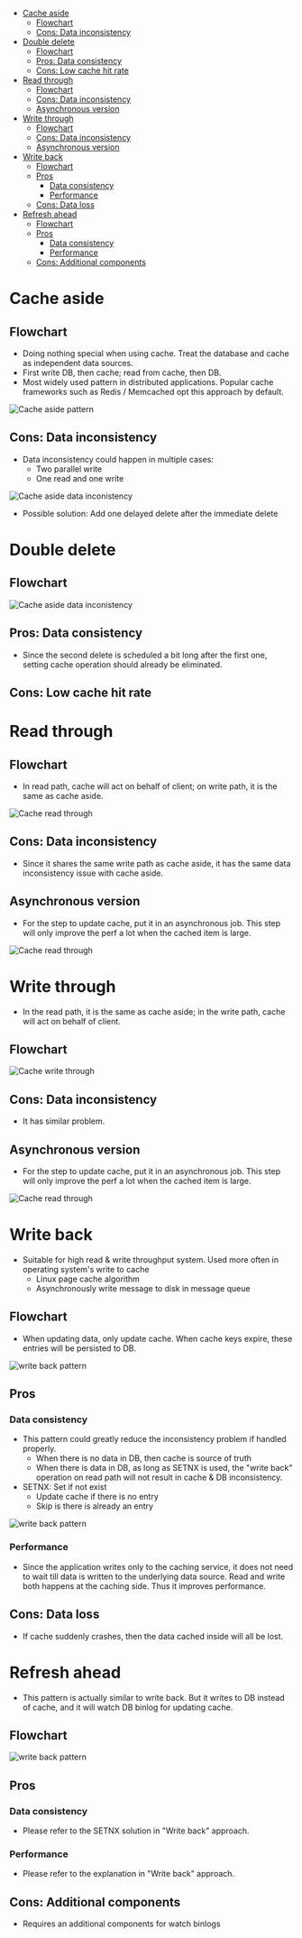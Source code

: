 - [Cache aside](#cache-aside)
  - [Flowchart](#flowchart)
  - [Cons: Data inconsistency](#cons-data-inconsistency)
- [Double delete](#double-delete)
  - [Flowchart](#flowchart-1)
  - [Pros: Data consistency](#pros-data-consistency)
  - [Cons: Low cache hit rate](#cons-low-cache-hit-rate)
- [Read through](#read-through)
  - [Flowchart](#flowchart-2)
  - [Cons: Data inconsistency](#cons-data-inconsistency-1)
  - [Asynchronous version](#asynchronous-version)
- [Write through](#write-through)
  - [Flowchart](#flowchart-3)
  - [Cons: Data inconsistency](#cons-data-inconsistency-2)
  - [Asynchronous version](#asynchronous-version-1)
- [Write back](#write-back)
  - [Flowchart](#flowchart-4)
  - [Pros](#pros)
    - [Data consistency](#data-consistency)
    - [Performance](#performance)
  - [Cons: Data loss](#cons-data-loss)
- [Refresh ahead](#refresh-ahead)
  - [Flowchart](#flowchart-5)
  - [Pros](#pros-1)
    - [Data consistency](#data-consistency-1)
    - [Performance](#performance-1)
  - [Cons: Additional components](#cons-additional-components)

# Cache aside
## Flowchart
* Doing nothing special when using cache. Treat the database and cache as independent data sources. 
* First write DB, then cache; read from cache, then DB.  
* Most widely used pattern in distributed applications. Popular cache frameworks such as Redis / Memcached opt this approach by default. 

![Cache aside pattern](../.gitbook/assets/cache_cacheaside_pattern.png)

## Cons: Data inconsistency
* Data inconsistency could happen in multiple cases:
  * Two parallel write 
  * One read and one write

![Cache aside data inconistency](../.gitbook/assets/cache_cacheaside_cons.png)

* Possible solution: Add one delayed delete after the immediate delete

# Double delete
## Flowchart

![Cache aside data inconistency](../.gitbook/assets/cache_doubledelete.png)

## Pros: Data consistency
* Since the second delete is scheduled a bit long after the first one, setting cache operation should already be eliminated. 

## Cons: Low cache hit rate

# Read through

## Flowchart
* In read path, cache will act on behalf of client; on write path, it is the same as cache aside. 

![Cache read through](../.gitbook/assets/cache_readthrough.png)

## Cons: Data inconsistency
* Since it shares the same write path as cache aside, it has the same data inconsistency issue with cache aside. 

## Asynchronous version
* For the step to update cache, put it in an asynchronous job. This step will only improve the perf a lot when the cached item is large. 

![Cache read through](../.gitbook/assets/cache_readthrough_improve.png)

# Write through
* In the read path, it is the same as cache aside; in the write path, cache will act on behalf of client.

## Flowchart

![Cache write through](../.gitbook/assets/cache_writethrough.png)

## Cons: Data inconsistency
* It has similar problem.  

## Asynchronous version
* For the step to update cache, put it in an asynchronous job. This step will only improve the perf a lot when the cached item is large. 

![Cache read through](../.gitbook/assets/cache_writethrough_improve.png)

# Write back
* Suitable for high read & write throughput system. Used more often in operating system's write to cache
  * Linux page cache algorithm
  * Asynchronously write message to disk in message queue

## Flowchart
* When updating data, only update cache. When cache keys expire, these entries will be persisted to DB. 

![write back pattern](../.gitbook/assets/cache_write_back.png)

## Pros
### Data consistency
* This pattern could greatly reduce the inconsistency problem if handled properly. 
  * When there is no data in DB, then cache is source of truth
  * When there is data in DB, as long as SETNX is used, the "write back" operation on read path will not result in cache & DB inconsistency. 
* SETNX: Set if not exist
  * Update cache if there is no entry
  * Skip is there is already an entry

![write back pattern](../.gitbook/assets/cache_write_back_consistency.png)

### Performance
* Since the application writes only to the caching service, it does not need to wait till data is written to the underlying data source. Read and write both happens at the caching side. Thus it improves performance.

## Cons: Data loss
* If cache suddenly crashes, then the data cached inside will all be lost. 

# Refresh ahead
* This pattern is actually similar to write back. But it writes to DB instead of cache, and it will watch DB binlog for updating cache. 

## Flowchart

![write back pattern](../.gitbook/assets/cache_refreshahead.png)

## Pros

### Data consistency
* Please refer to the SETNX solution in "Write back" approach.

### Performance
* Please refer to the explanation in "Write back" approach.

## Cons: Additional components
* Requires an additional components for watch binlogs